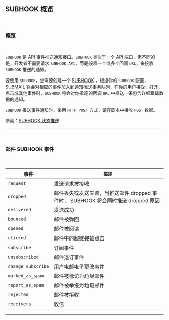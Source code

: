 ## SUBHOOK 概览

<br>

### **概览**

<br>

`SUBHOOK` 是 API 事件推送通知接口。`SUBHOOK` 类似于一个 API 端口，但不同的是，开发者不需要请求 `SUBHOOK API`，而是设置一个或多个回调 `URL`，来接收 `SUBHOOK` 推送的通知。


要使用 `SUBHOOK`，您需要创建一个 [SUBHOOK](https://www.mysubmail.com/console/mail/subhook) ，根据你的 `SUBHOOK` 配置，SUBMAIL 将会对相应的事件加入到通知推送事务队列，在你的用户接受、打开、点击或其他事件时，`SUBHOOK` 将会对你指定的回调 `URL` 中推送一条包含详细跟踪数据的通知。

`SUBHOOK` 推送事件通知时，采用 `HTTP POST` 方式，请在脚本中接收 `POST` 数据。

参阅：[SUBHOOK 状态推送](https://www.mysubmail.com/documents/WKzu51)

---


<br>

### **邮件 SUBHOOK 事件**

<br>


| 事件               | `描述`                                                       |
| ------------------ | ------------------------------------------------------------ |
| `request`          | 发送请求被接收                                               |
| `dropped`          | 邮件丢失或发送失败，当推送邮件 dropped 事件时， SUBHOOK 将会同时推送 dropped 原因 |
| `delivered`        | 发送成功                                                     |
| `bounced`          | 邮件被弹回                                                   |
| `opened`           | 邮件被阅读                                                   |
| `clicked`          | 邮件中的超链接被点击                                         |
| `subscribe`        | 订阅事件                                                     |
| `unsubscribed`     | 邮件退订事件                                                 |
| `change_subscribe` | 用户电邮电子更改事件                                         |
| `marked_as_spam`   | 邮件被标记为垃圾邮件                                         |
| `report_as_spam`   | 邮件被举报为垃圾邮件                                         |
| `rejected`         | 邮件被拒收                                                   |
| `receivers`        | 收信                                                         |

---